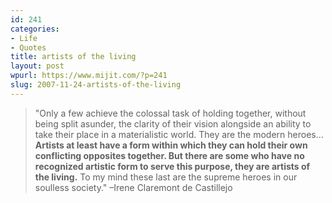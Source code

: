 ```yaml
---
id: 241
categories:
- Life
- Quotes
title: artists of the living
layout: post
wpurl: https://www.mijit.com/?p=241
slug: 2007-11-24-artists-of-the-living
---
```

<blockquote>"Only a few achieve the colossal task of holding together, without being split asunder, the clarity of their vision alongside an ability to take their place in a materialistic world. They are the modern heroes... <strong>Artists at least have a form within which they can hold their own conflicting opposites together. But there are some who have no recognized artistic form to serve this purpose, they are artists of the living.</strong> To my mind these last are the supreme heroes in our soulless society."
–Irene Claremont de Castillejo</blockquote>
